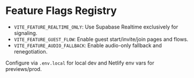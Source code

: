 # Feature Flags Registry

- `VITE_FEATURE_REALTIME_ONLY`: Use Supabase Realtime exclusively for signaling.
- `VITE_FEATURE_GUEST_FLOW`: Enable guest start/invite/join pages and flows.
- `VITE_FEATURE_AUDIO_FALLBACK`: Enable audio-only fallback and renegotiation.

Configure via `.env.local` for local dev and Netlify env vars for previews/prod. 
